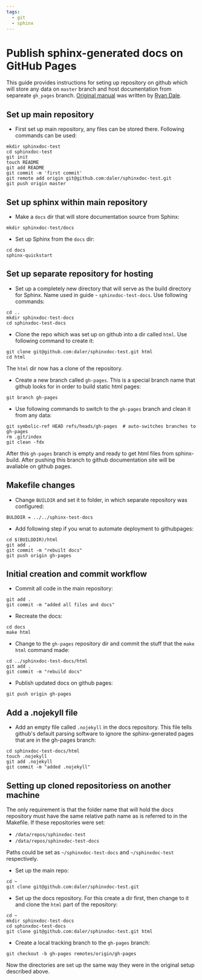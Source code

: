 ```yaml
---
tags:
  - git
  - sphinx
---
```


# Publish sphinx-generated docs on GitHub Pages

This guide provides instructions for seting up repository on github which will store any data on `master` branch and host documentation from separeate `gh_pages` branch. [Original manual](https://github.com/daler/sphinxdoc-test) was written by [Ryan Dale](https://github.com/daler).

## Set up main repository

- First set up main repository, any files can be stored there.  Following commands can be used:

```
mkdir sphinxdoc-test
cd sphinxdoc-test
git init
touch README
git add README
git commit -m 'first commit'
git remote add origin git@github.com:daler/sphinxdoc-test.git
git push origin master
```

## Set up sphinx within main repository

- Make a `docs` dir that will store documentation source from Sphinx:

```
mkdir sphinxdoc-test/docs
```

- Set up Sphinx from the `docs` dir:

```
cd docs
sphinx-quickstart
```

## Set up separate repository for hosting

- Set up a completely new directory that will serve as the build directory for Sphinx. Name used in guide - `sphinxdoc-test-docs`. Use following commands:

```
cd ..
mkdir sphinxdoc-test-docs
cd sphinxdoc-test-docs
```

- Clone the repo which was set up on github into a dir called `html`. Use following command to create it:
    
```
git clone git@github.com:daler/sphinxdoc-test.git html
cd html
```

The `html` dir now has a clone of the repository.  

- Create a new branch called `gh-pages`. This is a special branch name that github looks for in order to build static html pages:

```
git branch gh-pages
```

- Use following commands to switch to the `gh-pages` branch and clean it from any data:

```
git symbolic-ref HEAD refs/heads/gh-pages  # auto-switches branches to gh-pages
rm .git/index
git clean -fdx
```

 After this `gh-pages` branch is empty and ready to get html files from sphinx-build. After pushing this branch to github documentation site will be avaliable on github pages.

## Makefile changes

- Change `BUILDIR` and set it to folder, in which separate repository was configured:

```
BULDDIR = ../../sphinx-test-docs
```

- Add following step if you wnat to automate deployment to githubpages:
	
```
cd $(BUILDDIR)/html 
git add . 
git commit -m "rebuilt docs"
git push origin gh-pages
```

## Initial creation and commit workflow

- Commit all code in the main repository:

```
git add .
git commit -m "added all files and docs"
```

- Recreate the docs:

```
cd docs
make html
```

- Change to the `gh-pages` repository dir and commit the stuff that the `make html` command made:

```
cd ../sphinxdoc-test-docs/html
git add .
git commit -m "rebuild docs"
```

- Publish updated docs on github pages:

```
git push origin gh-pages
```

## Add a .nojekyll file

- Add an empty file called `.nojekyll` in the docs repository.  This file tells github's default parsing software to ignore the sphinx-generated pages that are in the gh-pages branch:

```
cd sphinxdoc-test-docs/html
touch .nojekyll
git add .nojekyll
git commit -m "added .nojekyll"
```

## Setting up cloned repositoriess on another machine

The only requirement is that the folder name that will hold the docs repository must have the same relative path name as is referred to in the Makefile.
If these repositories were set:
- `/data/repos/sphinxdoc-test`
- `/data/repos/sphinxdoc-test-docs` 

Paths could be set as `~/sphinxdoc-test-docs` and `~/sphinxdoc-test` respectively.

- Set up the main repo:

```
cd ~
git clone git@github.com:daler/sphinxdoc-test.git
```

- Set up the docs repository.  For this create a dir first, then change to it and clone the ``html`` part of the repository:

```
cd ~
mkdir sphinxdoc-test-docs
cd sphinxdoc-test-docs
git clone git@github.com:daler/sphinxdoc-test.git html
```

- Create a local tracking branch to the `gh-pages` branch:

```
git checkout -b gh-pages remotes/origin/gh-pages
```

Now the directories are set up the same way they were in the original setup described above.